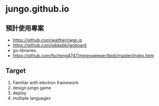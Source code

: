 # jungo.github.io

## 預計使用專案
+ https://github.com/waltheri/wgo.js
+ https://github.com/jokkebk/jgoboard
+ go-libraries
+ https://github.com/fscheng4747/minesweeper/blob/master/index.html

## Target
1. Familiar with electron framework
2. design jungo game
3. deploy
4. multiple languages 
